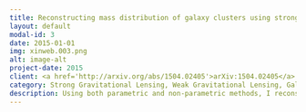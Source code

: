 ```yaml
---
title: Reconstructing mass distribution of galaxy clusters using strong and weak lensing signals
layout: default
modal-id: 3
date: 2015-01-01
img: xinweb.003.png
alt: image-alt
project-date: 2015
client: <a href='http://arxiv.org/abs/1504.02405'>arXiv:1504.02405</a>
category: Strong Gravitational Lensing, Weak Gravitational Lensing, Galaxy Clusters
description: Using both parametric and non-parametric methods, I reconstructed the total mass distribution in galaxy clusters (Abell 2744 on the left using non-parametric method and RXJ 1347 on the right using Lenstool, both color-coded in the absolute value of magnification) from the strong and weak lensing signals. In particular, we noticed a newly rising dilemma in the cluster lens modeling exercise that after we have entered a data-rich phase, the accuracy of this exercise is no longer limited by statistical uncertainties but rather systematic ones.  We thus focused on improving fidelity of cluster mass modeling via systematically vetting multiple image candidates to screen off false positives.  This idea is highly recognized by the cluster lensing community so that my vetting process has become a standard routine.
---
```

